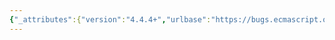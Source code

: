 ```yaml
---
{"_attributes":{"version":"4.4.4+","urlbase":"https://bugs.ecmascript.org/","maintainer":"dherman@mozilla.com"},"bug":{"bug_id":539,"creation_ts":"2012-07-14 16:53:00 -0700","short_desc":"12.2.1: \"sementic\"","delta_ts":"2012-09-28 12:24:23 -0700","product":"Draft for 6th Edition","component":"editorial issue","version":"Rev 9: July 8, 2012 Draft","rep_platform":"All","op_sys":"All","bug_status":"RESOLVED","resolution":"FIXED","priority":"Normal","bug_severity":"minor","everconfirmed":true,"reporter":{"uid":"jmdyck","name":"Michael Dyck"},"assigned_to":{"uid":"allen","name":"Allen Wirfs-Brock"},"long_desc":[{"commentid":1323,"comment_count":0,"who":{"uid":"jmdyck","name":"Michael Dyck"},"bug_when":"2012-07-14 16:53:09 -0700","thetext":"In 12.2.1 \"Let and Const Declarations\",\nunder \"Runtime Semantics: Evaluation\",\nbetween rules 3 and 4,\nthe note says:\n    \"A static sementic rule ensures ...\"\n\nChange \"sementic\" to \"semantic\"."},{"commentid":1489,"comment_count":1,"who":{"uid":"allen","name":"Allen Wirfs-Brock"},"bug_when":"2012-08-14 15:19:53 -0700","thetext":"corrected in editor's draft"},{"commentid":1718,"comment_count":2,"who":{"uid":"allen","name":"Allen Wirfs-Brock"},"bug_when":"2012-09-28 12:24:23 -0700","thetext":"fixed in rev10, Sept. 27 2012 draft"}]}}
---
```

